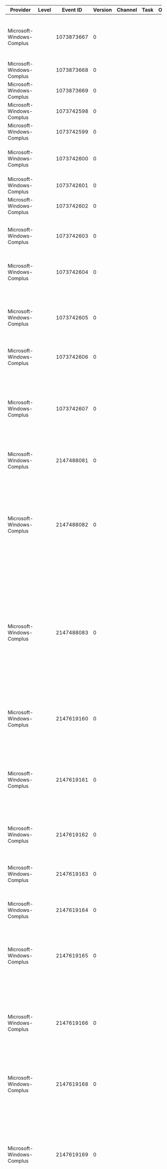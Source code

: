 Provider                   |  Level  |  Event ID    |  Version  |  Channel  |  Task  |  Opcode  |  Keyword  |  Message
---------------------------|---------|--------------|-----------|-----------|--------|----------|-----------|------------------------------------------------------------------------------------------------------------------------------------------------------------------------------------------------------------------------------------------------------------------------------------------------------------------------------------------------------------------------------------------------------------------------------------------------------------------------------
Microsoft-Windows-Complus  |         |  1073873667  |  0        |           |        |          |           |  A new CRM log file was created. This CRM log file is not secure because the application Identity is Interactive User or the file system is not NTFS. {param1}
Microsoft-Windows-Complus  |         |  1073873668  |  0        |           |        |          |           |  A new CRM log file was created. This CRM log file is secure. {param1}
Microsoft-Windows-Complus  |         |  1073873669  |  0        |           |        |          |           |  A new CRM log file was created for the System Application.
Microsoft-Windows-Complus  |         |  1073742598  |  0        |           |        |          |           |  The mtstocom launching routine has started.{param1}
Microsoft-Windows-Complus  |         |  1073742599  |  0        |           |        |          |           |  The mtstocom launching routine has completed.{param1}
Microsoft-Windows-Complus  |         |  1073742600  |  0        |           |        |          |           |  The mtstocom migration utility is attempting to retry populating the packages collection because it failed its first attempt.{param1}
Microsoft-Windows-Complus  |         |  1073742601  |  0        |           |        |          |           |  Application image succesfully dumped.{param1}
Microsoft-Windows-Complus  |         |  1073742602  |  0        |           |        |          |           |  Application image dump failed.{param1}
Microsoft-Windows-Complus  |         |  1073742603  |  0        |           |        |          |           |  MSMQ Workgroup configuration does not provide sender identity for a COM+ application that has security enabled. The usage is accepted.{param1}
Microsoft-Windows-Complus  |         |  1073742604  |  0        |           |        |          |           |  MSMQ Message Authentication disabled for a COM+ application that has security enabled. The usage is accepted.{param1}
Microsoft-Windows-Complus  |         |  1073742605  |  0        |           |        |          |           |  The COM+ sub system is suppressing duplicate event log entries for a duration of {param1} seconds.  The suppression timeout can be controlled by a REG_DWORD value named {param2} under the following registry key: HKLM\{param3}.
Microsoft-Windows-Complus  |         |  1073742606  |  0        |           |        |          |           |  The average call duration has exceeded the configured threshold.{param1}
Microsoft-Windows-Complus  |         |  1073742607  |  0        |           |        |          |           |  The average call duration has exceeded 10 minutes. If this is not the expected behavior, please see article 910904 in the Microsoft Knowledge Base at http://support.microsoft.com for details on how to use the COM+ AutoDump feature to automatically generate dump files and/or terminate the process if the problem occurs again.{param1}
Microsoft-Windows-Complus  |         |  2147488081  |  0        |           |        |          |           |  An error occurred in your COM+ component.  {param1}
Microsoft-Windows-Complus  |         |  2147488082  |  0        |           |        |          |           |  A method call to an object in a COM+ application was rejected because the caller is not properly authorized to make this call. The COM+ application is configured to use Application and Component level access checks, and enforcement of these checks is currently enabled. The remainder of this message provides information about the component method that the caller attempted to invoke and the identity of the caller.{param1}
Microsoft-Windows-Complus  |         |  2147488083  |  0        |           |        |          |           |  A method call to an object in a COM+ application was rejected because the caller is not properly authorized to make this call. The COM+ application is configured to use Application and Component level access checks, and enforcement of these checks is currently enabled. Information about the component method that the caller attempted to invoke and about the identity of the caller could not be obtained, probably due to low memory conditions on this computer.
Microsoft-Windows-Complus  |         |  2147619160  |  0        |           |        |          |           |  The CRM log file was originally created on a computer with a different name. It has been updated with the name of the current computer. If this warning appears when the computer name has been changed then no further action is required. {param1}
Microsoft-Windows-Complus  |         |  2147619161  |  0        |           |        |          |           |  The CRM log file was originally created with a different application ID. It has been updated with the current application ID. If this warning appears when the CRM log file has been renamed then no further action is required. {param1}
Microsoft-Windows-Complus  |         |  2147619162  |  0        |           |        |          |           |  A log information record was not found in the existing CRM log file. It has been added. If this warning appears when the CRM log file is being initially created then no further action is required. {param1}
Microsoft-Windows-Complus  |         |  2147619163  |  0        |           |        |          |           |  An unexpected method call was received. It has been safely ignored. Method Name: {param1}
Microsoft-Windows-Complus  |         |  2147619164  |  0        |           |        |          |           |  An empty CRM log file was detected. It has been re-initialized. If this warning appears when the CRM log file is being initially created then no further action is required. {param1}
Microsoft-Windows-Complus  |         |  2147619165  |  0        |           |        |          |           |  An incompletely initialized CRM log file was detected. It has been re-initialized. If this warning appears when the CRM log file is being initially created then no further action is required. {param1}
Microsoft-Windows-Complus  |         |  2147619166  |  0        |           |        |          |           |  The application attempted to use the CRM but the CRM is not enabled for this application. You can correct this problem using the Component Services administrative tool. Display the Properties for your application. Select the Advanced tab and check Enable Compensating Resource Managers. The CRM can only be enabled for server applications. {param1}
Microsoft-Windows-Complus  |         |  2147619168  |  0        |           |        |          |           |  Some transactions could not be completed because they are in-doubt. The CRM will attempt to complete them on its next recovery. {param1}
Microsoft-Windows-Complus  |         |  2147619169  |  0        |           |        |          |           |  The system has called the CRM Compensator custom component and that component has failed and generated an exception. This indicates a problem with the CRM Compensator component. Notify the developer of the CRM Compensator component that this failure has occurred. The system will continue because the IgnoreCompensatorErrors registry flag is set, but correct compensation might not have occurred. {param1}
Microsoft-Windows-Complus  |         |  2147619170  |  0        |           |        |          |           |  The system has called the CRM Compensator custom component and that component has returned an error. This indicates a problem with the CRM Compensator component. Notify the developer of the CRM Compensator component that this failure has occurred. The system will continue because the IgnoreCompensatorErrors registry flag is set, but correct compensation might not have occurred. {param1}
Microsoft-Windows-Complus  |         |  2147619171  |  0        |           |        |          |           |  The CRM log file for this application is located on a disk which is low on space. This may cause failures of this application. Please increase the space available on this disk. The CRM log file name is shown below.{param1}
Microsoft-Windows-Complus  |         |  2147488100  |  0        |           |        |          |           |  Failures have occurred during migration of MTS packages and program settings to COM+ applications and program settings. See the mtstocom.log file in the windows directory for more information.{param1}
Microsoft-Windows-Complus  |         |  2147619173  |  0        |           |        |          |           |  CRM Worker custom components require a transaction. You can correct this problem using the Component Services administrative tool. Display the Properties for your CRM Worker component. Select the Transactions tab. Select the Transaction support Required option button.{param1}
Microsoft-Windows-Complus  |         |  2147619174  |  0        |           |        |          |           |  Event class failed Query Interface. Please check the event log for any other errors from the EventSystem.{param1}
Microsoft-Windows-Complus  |         |  2147619175  |  0        |           |        |          |           |  Failed to create event class. Please check the event log for any other errors from the EventSystem.{param1}
Microsoft-Windows-Complus  |         |  2147619176  |  0        |           |        |          |           |  Event failed. Please check the event log for any other errors from the EventSystem.{param1}
Microsoft-Windows-Complus  |         |  2147619177  |  0        |           |        |          |           |  A previous instance of this server application has been terminated.{param1}
Microsoft-Windows-Complus  |         |  2147488106  |  0        |           |        |          |           |  A registry value was changed while installing the following component into a COM+ Application. If you are experiencing activation problems with this component then please check the registry value for the following key.{param1}
Microsoft-Windows-Complus  |         |  2147488107  |  0        |           |        |          |           |  Controlled registration of this component failed. It has been registered directly. If you are not using partitions you can ignore this warning. If you are using partitions you may need to add support components that are required before controlled registration of this component can succeed. Check your documentation for details.{param1}
Microsoft-Windows-Complus  |         |  2147488108  |  0        |           |        |          |           |  You have installed an application which contains one or more private components into the base partition. Private components are not supported in the base partition. The private components have been made public.{param1}
Microsoft-Windows-Complus  |         |  2147619182  |  0        |           |        |          |           |  The attempt to trace an event has failed with E_OUTOFMEMORY. This has happened so far a total of {param1} times.
Microsoft-Windows-Complus  |         |  2147619183  |  0        |           |        |          |           |  During initialization, the System Application stopped an open COM+ tracing session.
Microsoft-Windows-Complus  |         |  2147488112  |  0        |           |        |          |           |  During controlled registration of this component the component cancelled registry redirection. This may cause problems with component installation. Check your documentation for details.{param1}
Microsoft-Windows-Complus  |         |  2147488113  |  0        |           |        |          |           |  The
Microsoft-Windows-Complus  |         |  3221361233  |  0        |           |        |          |           |  The run-time environment has detected an inconsistency in its internal state. This indicates a potential instability in the process that could be caused by the custom components running in the COM+ application, the components they make use of, or other factors. {param1}
Microsoft-Windows-Complus  |         |  3221361234  |  0        |           |        |          |           |  The run-time environment has detected the absence of a critical resource and has caused the process that hosted it to terminate. {param1}
Microsoft-Windows-Complus  |         |  3221361235  |  0        |           |        |          |           |  The run-time environment was unable to initialize for transactions required to support transactional components. Make sure that MS-DTC is running. {param1}
Microsoft-Windows-Complus  |         |  3221361241  |  0        |           |        |          |           |  Could not obtain a proxy/stub class factory for given interface. Proxy/stub is not registered correctly. {param1}
Microsoft-Windows-Complus  |         |  3221361242  |  0        |           |        |          |           |  Failed to create a stub object for given interface.  {param1}
Microsoft-Windows-Complus  |         |  3221361268  |  0        |           |        |          |           |  Replication: Invalid machine name supplied for {param1}.
Microsoft-Windows-Complus  |         |  3221361273  |  0        |           |        |          |           |  The run-time environment was unable to create a new UUID. {param1}
Microsoft-Windows-Complus  |         |  3221361285  |  0        |           |        |          |           |  An attempt was made to access a SPM Property Group in LockMethod mode, by an object without JIT Activation, or by an object with a lock on another Property Group. {param1}
Microsoft-Windows-Complus  |         |  3221361311  |  0        |           |        |          |           |  The class ID of the proxy stub DLL for the interface is not available, or failed to load the proxy stub DLL, or failed to create a proxy.
Microsoft-Windows-Complus  |         |  3221361313  |  0        |           |        |          |           |  An unexpected error occurred. The failing function is listed below. The data section may have additional information.{param1}
Microsoft-Windows-Complus  |         |  3221361315  |  0        |           |        |          |           |  COM+ Queued Components failed to obtain necessary information from the catalog.{param1}
Microsoft-Windows-Complus  |         |  3221361316  |  0        |           |        |          |           |  The COM+ Queued Components Player was unable to create an instance of a Queued Component. {param1}
Microsoft-Windows-Complus  |         |  3221361317  |  0        |           |        |          |           |  An unauthenticated message was received by an application that accepts only authenticated messages.{param1}
Microsoft-Windows-Complus  |         |  3221361330  |  0        |           |        |          |           |  The system has called a custom component and that component has failed and generated an exception. This indicates a problem with the custom component. Notify the developer of this component that a failure has occurred and provide them with the information below.{param1}
Microsoft-Windows-Complus  |         |  3221361332  |  0        |           |        |          |           |  An error occurred while checking to see if a queued message was sent by a trusted partner. The process may have insufficient privileges to call GetEffectiveRightsFromAcl. The HRESULT from this call is {param1}
Microsoft-Windows-Complus  |         |  3221361333  |  0        |           |        |          |           |  The server was unable to determine if a queued message was sent by a trusted partner due to a lack of available memory. The sender is assumed to be untrusted. {param1}
Microsoft-Windows-Complus  |         |  3221361334  |  0        |           |        |          |           |  The server was unable to determine if a queued message was sent by a trusted partner due to an unexpected failure in a Windows API call. The sender is assumed to be untrusted. The failed API and corresponding error code are shown below. {param1}
Microsoft-Windows-Complus  |         |  3221361335  |  0        |           |        |          |           |  The COM+ Services DLL (comsvcs.dll) was unable to load because allocation of thread local storage failed. {param1}
Microsoft-Windows-Complus  |         |  3221230264  |  0        |           |        |          |           |  The current registration database is corrupt. COM+ catalog has reverted to a previous version of the database. {param1}
Microsoft-Windows-Complus  |         |  3221361338  |  0        |           |        |          |           |  COM+ Services was unable to load a required string resource. The string resource identifier was not found. This results from an error in the localization process for this product and should be reported to Microsoft customer support. The binary data for this event contains the resource identifier that failed to load. {param1}
Microsoft-Windows-Complus  |         |  2147619516  |  0        |           |        |          |           |  COM+ Services was unable to obtain local SAM information. COM+ will continue to operate normally, but any calls between local and remote COM+ components will incur additional overhead. The error returned is shown below.{param1}
Microsoft-Windows-Complus  |         |  3221361341  |  0        |           |        |          |           |  COM+ Services was unable to initialize due to a failure in the system API shown below. This is often caused by a shortage of system resources on the local machine.{param1}
Microsoft-Windows-Complus  |         |  3221361342  |  0        |           |        |          |           |  The system has called the CRM Compensator custom component and that component has failed and generated an exception. This indicates a problem with the CRM Compensator component. Notify the developer of the CRM Compensator component that this failure has occurred. {param1}
Microsoft-Windows-Complus  |         |  3221361343  |  0        |           |        |          |           |  The application cannot access the CRM log file because it is being used by another process, probably because another server process is running for the same application. Please verify that no other server processes are running for this application and try again. {param1}
Microsoft-Windows-Complus  |         |  3221361344  |  0        |           |        |          |           |  COM+ Services was unable to authorize the incoming call due to an unexpected failure. The incoming call was denied and a "permission denied" error was returned to the caller. The unexpected error code is shown below.{param1}
Microsoft-Windows-Complus  |         |  3221361345  |  0        |           |        |          |           |  COM+ Services was unable to determine the caller's identity because of an unexpected error. This may be caused by a shortage of system resources on the local machine. The caller will be treated as anonymous which may result in access failures or other errors. The name of the failed API and the error code that it returned are shown below.{param1}
Microsoft-Windows-Complus  |         |  3221361346  |  0        |           |        |          |           |  COM+ Services was unable to process a component's call to IsCallerInRole due to an unexpected failure. The unexpected error code (shown below) was returned to the caller.{param1}
Microsoft-Windows-Complus  |         |  3221361347  |  0        |           |        |          |           |  The system has called the CRM Compensator custom component and that component has returned an error. This indicates a problem with the CRM Compensator component. Notify the developer of the CRM Compensator component that this failure has occurred. {param1}
Microsoft-Windows-Complus  |         |  3221361348  |  0        |           |        |          |           |  The system failed to create the CRM Compensator custom component. {param1}
Microsoft-Windows-Complus  |         |  3221361349  |  0        |           |        |          |           |  The system failed to create the CRM Compensator because the system is out of memory. {param1}
Microsoft-Windows-Complus  |         |  3221361350  |  0        |           |        |          |           |  The Queued Components Listener received an improperly formatted message.{param1}
Microsoft-Windows-Complus  |         |  3221361352  |  0        |           |        |          |           |  An unexpected error was returned by the Message Queuing API {param1}
Microsoft-Windows-Complus  |         |  3221361354  |  0        |           |        |          |           |  The server was unable to determine if a queued message was sent by a trusted partner due to an unexpected failure in a COM+ catalog component. The sender is assumed to be untrusted. The failed catalog API and corresponding error code are shown below.{param1}
Microsoft-Windows-Complus  |         |  3221361355  |  0        |           |        |          |           |  An unexpected error was returned by Message Queuing API indicated. Unable to retrieve the associated error message text. Message Queuing API return values are defined in Platform SDK file MQ.H.{param1}
Microsoft-Windows-Complus  |         |  3221361360  |  0        |           |        |          |           |  The Synchronization property is required for the Transaction property. Activation failed for object: {param1}
Microsoft-Windows-Complus  |         |  3221361361  |  0        |           |        |          |           |  The Synchronization property is required for the JIT property. Activation failed for object: {param1}
Microsoft-Windows-Complus  |         |  3221361362  |  0        |           |        |          |           |  The following component is configured for Construction, and either the IObjectConstruct::Construct() method failed, or the component does not support IObjectConstruct. Activation failed for object: {param1}
Microsoft-Windows-Complus  |         |  3221230291  |  0        |           |        |          |           |  Error creating security descriptor.
Microsoft-Windows-Complus  |         |  3221230292  |  0        |           |        |          |           |  Failed to initialize registration database server.
Microsoft-Windows-Complus  |         |  3221230293  |  0        |           |        |          |           |  Failed to initialize registration database API.
Microsoft-Windows-Complus  |         |  3221361366  |  0        |           |        |          |           |  A condition has occurred that indicates this COM+ application is in an unstable state or is not functioning correctly. Assertion Failure: {param1}
Microsoft-Windows-Complus  |         |  3221230295  |  0        |           |        |          |           |  COM Replication: An unexpected error occurred.  The failing function is listed below. {param1}
Microsoft-Windows-Complus  |         |  3221361369  |  0        |           |        |          |           |  Output arguments are not supported by queued methods. The data section contains the IID and method number.{param1}
Microsoft-Windows-Complus  |         |  3221361370  |  0        |           |        |          |           |  A COM+ service (such as Queued Components or Compensating Resource Manager) failed an ApplicationLaunch event.  If this problem continues, try disabling CRM and/or QC on your application. If you are using QC, make sure that Message Queuing is installed. The service GUID and HRESULT are: {param1}
Microsoft-Windows-Complus  |         |  2147619547  |  0        |           |        |          |           |  A COM+ service (such as Queued Components or Compensating Resource Manager) failed an ApplicationFree event.  This is not a normal occurrence, but it is considered a non-critical error. The service GUID and HRESULT are: {param1}
Microsoft-Windows-Complus  |         |  2147619548  |  0        |           |        |          |           |  A COM+ service (such as Queued Components or Compensating Resource Manager) failed an ApplicationShutdown event.  This is not a normal occurrence, but it is considered a non-critical error. The service GUID and HRESULT are: {param1}
Microsoft-Windows-Complus  |         |  3221361373  |  0        |           |        |          |           |  A COM+ service (such as Queued Components or Compensating Resource Manager) failed to start. The service GUID and HRESULT are: {param1}
Microsoft-Windows-Complus  |         |  2147619550  |  0        |           |        |          |           |  COM+ has determined that your machine is running very low on available memory.  In order to ensure proper system behavior, the activation of the component has been refused.  If this problem continues, either install more memory or increase the size of your paging file.  Memory statistics are: {param1}
Microsoft-Windows-Complus  |         |  2147619551  |  0        |           |        |          |           |  COM+ failed an activation because the creation of a context property returned E_OUTOFMEMORY {param1}
Microsoft-Windows-Complus  |         |  3221361376  |  0        |           |        |          |           |  A request for a callback on a MTA thread failed. This should happen only if the system is in an extremely unstable state. It is possible that custom components running in this COM+ application caused the instability that led to this failure. {param1}
Microsoft-Windows-Complus  |         |  3221361377  |  0        |           |        |          |           |  The initialization of the COM+ surrogate failed -- the CApplication object failed to initialize.{param1}
Microsoft-Windows-Complus  |         |  2147619554  |  0        |           |        |          |           |  The shutdown process of COM+ surrogate failed because of an unknown ApplId. This is an unexpected error, but is ignored because the application is in the process of shutting down.{param1}
Microsoft-Windows-Complus  |         |  3221361379  |  0        |           |        |          |           |  The BYOT Gateway failed to import the transaction using TIP. Make sure that the installed MS-DTC supports the TIP protocol. {param1}
Microsoft-Windows-Complus  |         |  3221361380  |  0        |           |        |          |           |  The BYOT Gateway failed to create the component.{param1}
Microsoft-Windows-Complus  |         |  3221361381  |  0        |           |        |          |           |  The BYOT Gateway could not set transactional property in new object context.{param1}
Microsoft-Windows-Complus  |         |  3221361382  |  0        |           |        |          |           |  The BYOT Gateway could not delegate the activation. The component being created may be incorrectly configured. {param1}
Microsoft-Windows-Complus  |         |  3221361383  |  0        |           |        |          |           |  The BYOT Gateway component is incorrectly configured. {param1}
Microsoft-Windows-Complus  |         |  3221361384  |  0        |           |        |          |           |  The IObjectControl::Activate() method failed.  The CLSID of the object is: {param1}
Microsoft-Windows-Complus  |         |  3221361385  |  0        |           |        |          |           |  Queued Components has detected an invalid Marshaled object.{param1}
Microsoft-Windows-Complus  |         |  3221361386  |  0        |           |        |          |           |  Object reference passed as a method parameter to a Queued Component does not implement IPersistStream.{param1}
Microsoft-Windows-Complus  |         |  3221361387  |  0        |           |        |          |           |  The CRM has lost its connection with MS-DTC. This is expected if MS-DTC has stopped, or if MS-DTC failover has occurred on a cluster.{param1}
Microsoft-Windows-Complus  |         |  3221361388  |  0        |           |        |          |           |  COM+ Services was unable to initialize security infrastructure due to a failure in the system API shown below. This is often caused by a shortage of system resources on the local machine. No components requiring security infrastructure services will be created in this process. {param1}
Microsoft-Windows-Complus  |         |  3221361392  |  0        |           |        |          |           |  A non-empty queue could not be deleted.  Purge messages and try again.{param1}
Microsoft-Windows-Complus  |         |  3221361393  |  0        |           |        |          |           |  Queued Application has an invalid catalog entry. Uncheck and check the Application's Queue property.{param1}
Microsoft-Windows-Complus  |         |  3221361394  |  0        |           |        |          |           |  Queued Application has an invalid catalog entry. Uncheck and check the Application's Queue property.{param1}
Microsoft-Windows-Complus  |         |  3221361395  |  0        |           |        |          |           |  Queued Components requires Message Queuing. Message Queuing is not installed.{param1}
Microsoft-Windows-Complus  |         |  3221361396  |  0        |           |        |          |           |  GetProcAddress for a Message Queuing API failed.  Message Queuing may not be installed correctly.{param1}
Microsoft-Windows-Complus  |         |  3221361397  |  0        |           |        |          |           |  Unknown event ID. Please check the event log for any other errors from the EventSystem.{param1}
Microsoft-Windows-Complus  |         |  3221361398  |  0        |           |        |          |           |  Unable to instantiate Exception Class.{param1}
Microsoft-Windows-Complus  |         |  3221361399  |  0        |           |        |          |           |  COM+ requires that ODBC version 2.0 or greater be installed on your machine.  The version of ODBC that ships with Windows 2000 is sufficient.  Please reinstall ODBC from your distribution media.{param1}
Microsoft-Windows-Complus  |         |  3221361400  |  0        |           |        |          |           |  COM+ was unable to set up the ODBC shared environment, which means that automatic transaction enlistment will not work.{param1}
Microsoft-Windows-Complus  |         |  3221361401  |  0        |           |        |          |           |  A CRM checkpoint has failed. Most likely this application is not configured correctly for use on the cluster. See the COM+ Compensating Resource Manager (CRM) documentation for details on how to fix this problem.{param1}
Microsoft-Windows-Complus  |         |  3221361402  |  0        |           |        |          |           |  The threading model of the component specified in the registry is inconsistent with the registration database. The faulty component is: {param1}
Microsoft-Windows-Complus  |         |  3221361403  |  0        |           |        |          |           |  CRM recovery has failed because MS-DTC thinks that the previous instance of this application is still connected. This is a temporary condition that can occur if the system is too busy. Please attempt the CRM recovery again by restarting this application.{param1}
Microsoft-Windows-Complus  |         |  3221361404  |  0        |           |        |          |           |  The CRM Compensator custom component has timed out out waiting for the CRM Worker custom component to complete. See the COM+ Compensating Resource Manager (CRM) documentation for further explanation of this error.{param1}
Microsoft-Windows-Complus  |         |  3221361405  |  0        |           |        |          |           |  CRM recovery has failed because the device is not ready. This is a temporary condition which can occur during cluster failover. Please attempt the CRM recovery again by restarting this application.{param1}
Microsoft-Windows-Complus  |         |  3221361406  |  0        |           |        |          |           |  You have attempted to use COM+ Conversation support, and an error was generated accessing the database.  You must specify a valid DSN in the construct string of the COMSvcs.Conversation component. For information on what a valid DSN is, see the documentation for the SQLDriverConnect API in MSDN or the Platform SDK. An example of a valid DSN is "DSN=Conversation".
Microsoft-Windows-Complus  |         |  3221361407  |  0        |           |        |          |           |  TransactionManager->GetWhereabouts failed. If Distributed Transaction Coordinator is configured to use remote host to coordinate transactions, it is likely that remote host cannot be contacted. You can configure MSDTC to use local coordinator by clicking MSDTC toolbar button in Component Services MMC snap-in. Since further execution is impossible at this time, server process has been terminated.{param1}
Microsoft-Windows-Complus  |         |  3221230336  |  0        |           |        |          |           |  You have attempted to install an application which contains one or more imported components into a non-base partition. Imported components are only supported in the base partition.{param1}
Microsoft-Windows-Complus  |         |  3221361409  |  0        |           |        |          |           |  A COM+ service (such as Queued Components or Compensating Resource Manager) failed in its PauseProcess method. The service GUID and HRESULT are: {param1}
Microsoft-Windows-Complus  |         |  3221361410  |  0        |           |        |          |           |  A COM+ service (such as Queued Components or Compensating Resource Manager) failed in its ResumeProcess method. The service GUID and HRESULT are: {param1}
Microsoft-Windows-Complus  |         |  3221361411  |  0        |           |        |          |           |  The COM+ tracing GUIDs couldn't be registered. Tracing will be disabled.{param1}
Microsoft-Windows-Complus  |         |  3221361412  |  0        |           |        |          |           |  The COM+ tracing session failed to initialize. {param1}
Microsoft-Windows-Complus  |         |  3221361413  |  0        |           |        |          |           |  The COM+ event filter encountered an unexpected error. The system event will not be fired. {param1}
Microsoft-Windows-Complus  |         |  3221361920  |  0        |           |        |          |           |  This is the first external error message in this file. It is a marker only, never issued.{param1}
Microsoft-Windows-Complus  |         |  3221361921  |  0        |           |        |          |           |  An external error has been reported to COM+ services.{param1}
Microsoft-Windows-Complus  |         |  2147620098  |  0        |           |        |          |           |  An external error has been reported to COM+ services.{param1}
Microsoft-Windows-Complus  |         |  2147620099  |  0        |           |        |          |           |  The server process has lost its connection with MS-DTC. This is expected if MS-DTC has stopped, or if MS-DTC failover has occurred on a cluster.{param1}
Microsoft-Windows-Complus  |         |  3221361924  |  0        |           |        |          |           |  COM+ could not create a new thread due to a low memory situation.{param1}
Microsoft-Windows-Complus  |         |  3221361925  |  0        |           |        |          |           |  This is the last external error message in this file. It is a marker only, never issued.{param1}
Microsoft-Windows-Complus  |         |  2147489133  |  0        |           |        |          |           |  COM+ failed to find the correct partition for the admin SDK. The admin SDK will use the base partition. Check that users are configured into partitions correctly. See your documentation for details.{param1}
Microsoft-Windows-Complus  |         |  2147489134  |  0        |           |        |          |           |  Unable to load file {param1} during component registration. File does not exist.
Microsoft-Windows-Complus  |         |  2147489136  |  0        |           |        |          |           |  Unable to load DLL {param1} during component registration. Unable to validate DLL entry points.